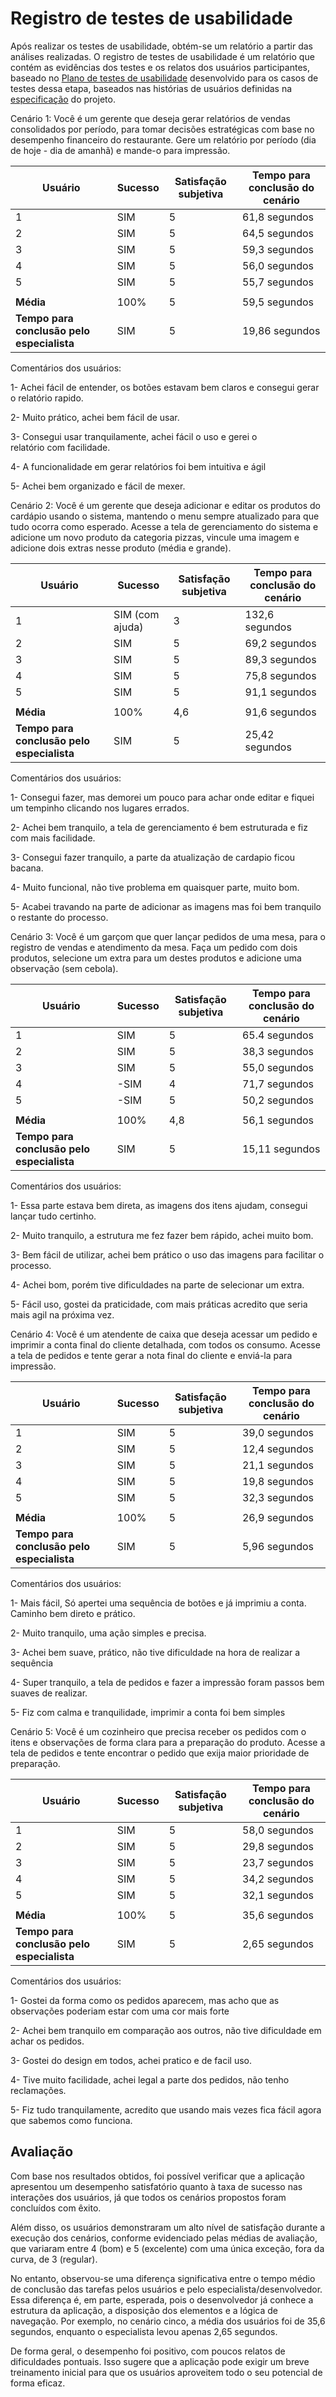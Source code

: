 # Registro de testes de usabilidade

Após realizar os testes de usabilidade, obtém-se um relatório a partir das análises realizadas. O registro de testes de usabilidade é um relatório que contém as evidências dos testes e os relatos dos usuários participantes, baseado no <a href="09-Plano-testes-usabilidade.md"> Plano de testes de usabilidade</a> desenvolvido para os casos de testes dessa etapa, baseados nas histórias de usuários definidas na <a href="02-Especificacao.md">especificação</a> do projeto.

Cenário 1: Você é um gerente que deseja gerar relatórios de vendas consolidados por período, para tomar decisões estratégicas com base no desempenho financeiro do restaurante. Gere um relatório por período (dia de hoje - dia de amanhã) e mande-o para impressão.

| Usuário | Sucesso | Satisfação subjetiva | Tempo para conclusão do cenário |
|---------|-----------------|----------------------|---------------------------------|
| 1       | SIM             | 5                    | 61,8 segundos                  |
| 2       | SIM             | 5                    | 64,5 segundos                  |
| 3       | SIM             | 5                    | 59,3 segundos                  |
| 4       | SIM             | 5                    | 56,0 segundos                  |
| 5       | SIM             | 5                    | 55,7 segundos                  |
|  |  |  |  |
| **Média**     | 100%           | 5                | 59,5 segundos                           |
| **Tempo para conclusão pelo especialista** | SIM | 5 | 19,86 segundos |


Comentários dos usuários:

1- Achei fácil de entender, os botões estavam bem claros e consegui gerar o relatório rapido.

2- Muito prático, achei bem fácil de usar.

3- Consegui usar tranquilamente, achei fácil o uso e gerei o relatório com facilidade.

4- A funcionalidade em gerar relatórios foi bem intuitiva e ágil

5- Achei bem organizado e fácil de mexer.



Cenário 2: Você é um gerente que deseja adicionar e editar os produtos do cardápio usando o sistema, mantendo o menu sempre atualizado para que tudo ocorra como esperado. Acesse a tela de gerenciamento do sistema e adicione um novo produto da categoria pizzas, vincule uma imagem e adicione dois extras nesse produto (média e grande).  

| Usuário | Sucesso | Satisfação subjetiva | Tempo para conclusão do cenário |
|---------|-----------------|----------------------|---------------------------------|
| 1       | SIM (com ajuda) | 3                    | 132,6 segundos                 |
| 2       | SIM             | 5                    | 69,2 segundos                  |
| 3       | SIM             | 5                    | 89,3 segundos                  |
| 4       | SIM             | 5                    | 75,8 segundos                  |
| 5       | SIM             | 5                    | 91,1 segundos                  |
|  |  |  |  |
| **Média**     | 100%           | 4,6                | 91,6 segundos                           |
| **Tempo para conclusão pelo especialista** | SIM | 5 | 25,42 segundos |


Comentários dos usuários:

1- Consegui fazer, mas demorei um pouco para achar onde editar e fiquei um tempinho clicando nos lugares errados.

2- Achei bem tranquilo, a tela de gerenciamento é bem estruturada e fiz com mais facilidade.

3- Consegui fazer tranquilo, a parte da atualização de cardapio ficou bacana.

4- Muito funcional, não tive problema em quaisquer parte, muito bom.

5- Acabei travando na parte de adicionar as imagens mas foi bem tranquilo o restante do processo.



Cenário 3: Você é um garçom que quer lançar pedidos de uma mesa, para o registro de vendas e atendimento da mesa. Faça um pedido com dois produtos, selecione um extra para um destes produtos e adicione uma observação (sem cebola). 

| Usuário | Sucesso | Satisfação subjetiva | Tempo para conclusão do cenário |
|---------|-----------------|----------------------|---------------------------------|
| 1       | SIM             | 5                    | 65.4 segundos                  |
| 2       | SIM             | 5                    | 38,3 segundos                  |
| 3       | SIM             | 5                    | 55,0 segundos                  |
| 4       | -SIM            | 4                    | 71,7 segundos                  |
| 5       | -SIM            | 5                    | 50,2 segundos                  |
|  |  |  |  |
| **Média**     | 100%           | 4,8                | 56,1 segundos                           |
| **Tempo para conclusão pelo especialista** | SIM | 5 | 15,11 segundos |


Comentários dos usuários:

1- Essa parte estava bem direta, as imagens dos itens ajudam, consegui lançar tudo certinho.

2- Muito tranquilo, a estrutura me fez fazer bem rápido, achei muito bom.

3- Bem fácil de utilizar, achei bem prático o uso das imagens para facilitar o processo. 

4- Achei bom, porém tive dificuldades na parte de selecionar um extra.

5- Fácil uso, gostei da praticidade, com mais práticas acredito que seria mais agil na próxima vez.


Cenário 4: Você é um atendente de caixa que deseja acessar um pedido e imprimir a conta final do cliente detalhada, com todos os consumo. Acesse a tela de pedidos e tente gerar a nota final do cliente e enviá-la para impressão.

| Usuário | Sucesso | Satisfação subjetiva | Tempo para conclusão do cenário |
|---------|-----------------|----------------------|---------------------------------|
| 1       | SIM             | 5                    | 39,0 segundos                  |
| 2       | SIM             | 5                    | 12,4 segundos                  |
| 3       | SIM             | 5                    | 21,1 segundos                  |
| 4       | SIM             | 5                    | 19,8 segundos                  |
| 5       | SIM             | 5                    | 32,3 segundos                  |
|  |  |  |  |
| **Média**     | 100%           | 5                | 26,9 segundos                           |
| **Tempo para conclusão pelo especialista** | SIM | 5 | 5,96 segundos |


Comentários dos usuários:

1- Mais fácil, Só apertei uma sequência de botões e já imprimiu a conta. Caminho bem direto e prático.

2- Muito tranquilo, uma ação simples e precisa.

3- Achei bem suave, prático, não tive dificuldade na hora de realizar a sequência

4- Super tranquilo, a tela de pedidos e fazer a impressão foram passos bem suaves de realizar.

5- Fiz com calma e tranquilidade, imprimir a conta foi bem simples



Cenário 5: Você é um cozinheiro que precisa receber os pedidos com o itens e observações de forma clara para a preparação do produto. Acesse a tela de pedidos e tente encontrar o pedido que exija maior prioridade de preparação.

| Usuário | Sucesso | Satisfação subjetiva | Tempo para conclusão do cenário |
|---------|-----------------|----------------------|---------------------------------|
| 1       | SIM             | 5                    | 58,0 segundos                  |
| 2       | SIM             | 5                    | 29,8 segundos                  |
| 3       | SIM             | 5                    | 23,7 segundos                  |
| 4       | SIM             | 5                    | 34,2 segundos                  |
| 5       | SIM             | 5                    | 32,1 segundos                  |
|  |  |  |  |
| **Média**     | 100%           | 5                | 35,6 segundos                           |
| **Tempo para conclusão pelo especialista** | SIM | 5 | 2,65 segundos |


Comentários dos usuários:

1- Gostei da forma como os pedidos aparecem, mas acho que as observações poderiam estar com uma cor mais forte

2- Achei bem tranquilo em comparação aos outros, não tive dificuldade em achar os pedidos.

3- Gostei do design em todos, achei pratico e de facil uso.

4- Tive muito facilidade, achei legal a parte dos pedidos, não tenho reclamações.

5- Fiz tudo tranquilamente, acredito que usando mais vezes fica fácil agora que sabemos como funciona.


## Avaliação 

Com base nos resultados obtidos, foi possível verificar que a aplicação apresentou um desempenho satisfatório quanto à taxa de sucesso nas interações dos usuários, já que todos os cenários propostos foram concluídos com êxito.

Além disso, os usuários demonstraram um alto nível de satisfação durante a execução dos cenários, conforme evidenciado pelas médias de avaliação, que variaram entre 4 (bom) e 5 (excelente) com uma única exceção, fora da curva, de 3 (regular).

No entanto, observou-se uma diferença significativa entre o tempo médio de conclusão das tarefas pelos usuários e pelo especialista/desenvolvedor. Essa diferença é, em parte, esperada, pois o desenvolvedor já conhece a estrutura da aplicação, a disposição dos elementos e a lógica de navegação. Por exemplo, no cenário cinco, a média dos usuários foi de 35,6 segundos, enquanto o especialista levou apenas 2,65 segundos.

De forma geral, o desempenho foi positivo, com poucos relatos de dificuldades pontuais. Isso sugere que a aplicação pode exigir um breve treinamento inicial para que os usuários aproveitem todo o seu potencial de forma eficaz.
